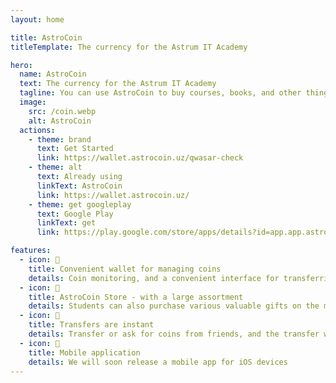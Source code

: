 ```yaml
---
layout: home

title: AstroCoin
titleTemplate: The currency for the Astrum IT Academy

hero: 
  name: AstroCoin
  text: The currency for the Astrum IT Academy 
  tagline: You can use AstroCoin to buy courses, books, and other things in the Astrum IT Academy store.
  image:
    src: /coin.webp
    alt: AstroCoin
  actions:
    - theme: brand
      text: Get Started
      link: https://wallet.astrocoin.uz/qwasar-check
    - theme: alt
      text: Already using
      linkText: AstroCoin
      link: https://wallet.astrocoin.uz/
    - theme: get googleplay
      text: Google Play
      linkText: get
      link: https://play.google.com/store/apps/details?id=app.app.astrocoin

features:
  - icon: 👛
    title: Convenient wallet for managing coins
    details: Coin monitoring, and a convenient interface for transferring and receiving coins
  - icon: 🧺
    title: AstroCoin Store - with a large assortment
    details: Students can also purchase various valuable gifts on the market using these coins.
  - icon: 🚀
    title: Transfers are instant
    details: Transfer or ask for coins from friends, and the transfer will be carried out instantly
  - icon: 📱
    title: Mobile application
    details: We will soon release a mobile app for iOS devices
---
```


<script setup>
import {onMounted} from "vue";

const iosDeviceStatus = [
        'iPad Simulator',
        'iPhone Simulator',
        'iPod Simulator',
        'iPad',
        'iPhone',
        'iPod'
      ].includes(navigator.platform)
      // iPad on iOS 13 detection
      || (navigator.userAgent.includes("Mac") && "ontouchend" in document)
const removeButton = () => {
    document.querySelector('.googleplay').style.display = 'none'
}
onMounted(() => {
    if (iosDeviceStatus) {
        removeButton()
    }
})
</script>